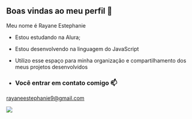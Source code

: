 ## Boas vindas ao meu perfil 🖤

Meu nome é Rayane Estephanie

- Estou estudando na Alura;
- Estou desenvolvendo na linguagem do JavaScript
- Utilizo esse espaço para minha organização e compartilhamento dos meus projetos desenvolvidos

- ### Você entrar em contato comigo  📫

rayaneestephanie9@gmail.com

![](https://media1.tenor.com/m/r0R0N3dI3kIAAAAd/dancing-cat-dance.gif)
